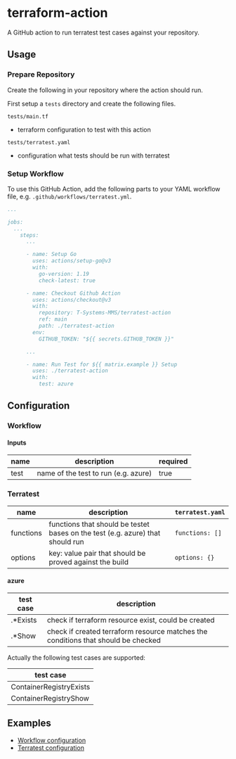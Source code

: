 # terraform-action

A GitHub action to run terratest test cases against your repository.

## Usage

### Prepare Repository

Create the following in your repository where the action should run.

First setup a `tests` directory and create the following files.

`tests/main.tf`

* terraform configuration to test with this action

`tests/terratest.yaml`

* configuration what tests should be run with terratest

### Setup Workflow

To use this GitHub Action, add the following parts to your YAML workflow file, e.g. `.github/workflows/terratest.yml`.

``` yaml
...

jobs:
  ...
    steps:
      ...

      - name: Setup Go
        uses: actions/setup-go@v3
        with:
          go-version: 1.19
          check-latest: true

      - name: Checkout Github Action
        uses: actions/checkout@v3
        with:
          repository: T-Systems-MMS/terratest-action
          ref: main
          path: ./terratest-action
        env:
          GITHUB_TOKEN: "${{ secrets.GITHUB_TOKEN }}"

      ...

      - name: Run Test for ${{ matrix.example }} Setup
        uses: ./terratest-action
        with:
          test: azure
```

## Configuration

### Workflow

#### Inputs

| name | description                          | required |
| ---- | ------------------------------------ | -------- |
| test | name of the test to run (e.g. azure) | true     |

### Terratest

| name      | description                                                                    | `terratest.yaml` |
| ----------| ------------------------------------------------------------------------------ | ---------------- |
| functions | functions that should be testet bases on the test (e.g. azure) that should run | `functions: []`  |
| options   | key: value pair that should be proved against the build                        | `options: {}`    |

#### azure

| test case | description                                                                       |
| ----------| --------------------------------------------------------------------------------- |
| .*Exists  | check if terraform resource exist, could be created                               |
| .*Show    | check if created terraform resource matches the conditions that should be checked |

Actually the following test cases are supported:

| test case               |
| ----------------------- |
| ContainerRegistryExists |
| ContainerRegistryShow   |

## Examples

* [Workflow configuration](examples/workflow.yml)
* [Terratest configuration](examples/terratest.yaml)
